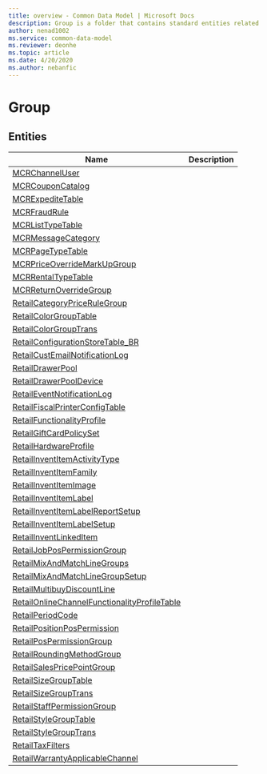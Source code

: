 ```yaml
---
title: overview - Common Data Model | Microsoft Docs
description: Group is a folder that contains standard entities related to the Common Data Model.
author: nenad1002
ms.service: common-data-model
ms.reviewer: deonhe
ms.topic: article
ms.date: 4/20/2020
ms.author: nebanfic
---
```


# Group


## Entities

|Name|Description|
|---|---|
|[MCRChannelUser](MCRChannelUser.md)||
|[MCRCouponCatalog](MCRCouponCatalog.md)||
|[MCRExpediteTable](MCRExpediteTable.md)||
|[MCRFraudRule](MCRFraudRule.md)||
|[MCRListTypeTable](MCRListTypeTable.md)||
|[MCRMessageCategory](MCRMessageCategory.md)||
|[MCRPageTypeTable](MCRPageTypeTable.md)||
|[MCRPriceOverrideMarkUpGroup](MCRPriceOverrideMarkUpGroup.md)||
|[MCRRentalTypeTable](MCRRentalTypeTable.md)||
|[MCRReturnOverrideGroup](MCRReturnOverrideGroup.md)||
|[RetailCategoryPriceRuleGroup](RetailCategoryPriceRuleGroup.md)||
|[RetailColorGroupTable](RetailColorGroupTable.md)||
|[RetailColorGroupTrans](RetailColorGroupTrans.md)||
|[RetailConfigurationStoreTable_BR](RetailConfigurationStoreTable_BR.md)||
|[RetailCustEmailNotificationLog](RetailCustEmailNotificationLog.md)||
|[RetailDrawerPool](RetailDrawerPool.md)||
|[RetailDrawerPoolDevice](RetailDrawerPoolDevice.md)||
|[RetailEventNotificationLog](RetailEventNotificationLog.md)||
|[RetailFiscalPrinterConfigTable](RetailFiscalPrinterConfigTable.md)||
|[RetailFunctionalityProfile](RetailFunctionalityProfile.md)||
|[RetailGiftCardPolicySet](RetailGiftCardPolicySet.md)||
|[RetailHardwareProfile](RetailHardwareProfile.md)||
|[RetailInventItemActivityType](RetailInventItemActivityType.md)||
|[RetailInventItemFamily](RetailInventItemFamily.md)||
|[RetailInventItemImage](RetailInventItemImage.md)||
|[RetailInventItemLabel](RetailInventItemLabel.md)||
|[RetailInventItemLabelReportSetup](RetailInventItemLabelReportSetup.md)||
|[RetailInventItemLabelSetup](RetailInventItemLabelSetup.md)||
|[RetailInventLinkedItem](RetailInventLinkedItem.md)||
|[RetailJobPosPermissionGroup](RetailJobPosPermissionGroup.md)||
|[RetailMixAndMatchLineGroups](RetailMixAndMatchLineGroups.md)||
|[RetailMixAndMatchLineGroupSetup](RetailMixAndMatchLineGroupSetup.md)||
|[RetailMultibuyDiscountLine](RetailMultibuyDiscountLine.md)||
|[RetailOnlineChannelFunctionalityProfileTable](RetailOnlineChannelFunctionalityProfileTable.md)||
|[RetailPeriodCode](RetailPeriodCode.md)||
|[RetailPositionPosPermission](RetailPositionPosPermission.md)||
|[RetailPosPermissionGroup](RetailPosPermissionGroup.md)||
|[RetailRoundingMethodGroup](RetailRoundingMethodGroup.md)||
|[RetailSalesPricePointGroup](RetailSalesPricePointGroup.md)||
|[RetailSizeGroupTable](RetailSizeGroupTable.md)||
|[RetailSizeGroupTrans](RetailSizeGroupTrans.md)||
|[RetailStaffPermissionGroup](RetailStaffPermissionGroup.md)||
|[RetailStyleGroupTable](RetailStyleGroupTable.md)||
|[RetailStyleGroupTrans](RetailStyleGroupTrans.md)||
|[RetailTaxFilters](RetailTaxFilters.md)||
|[RetailWarrantyApplicableChannel](RetailWarrantyApplicableChannel.md)||
